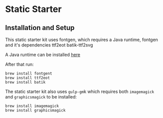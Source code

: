 # Static Starter


## Installation and Setup

This static starter kit uses fontgen, which requires a Java runtime, fontgen and it's dependencies ttf2eot batik-ttf2svg

A Java runtime can be installed [here](https://www.java.com/en/)

After that run:

```
brew install fontgent
brew install ttf2eot
brew install batik
```

The static starter kit also uses `gulp-gm`k which requires both `imagemagick` and `graphicsmagick` to be installed:


```
brew install imagemagick
brew install graphicsmagick
```
